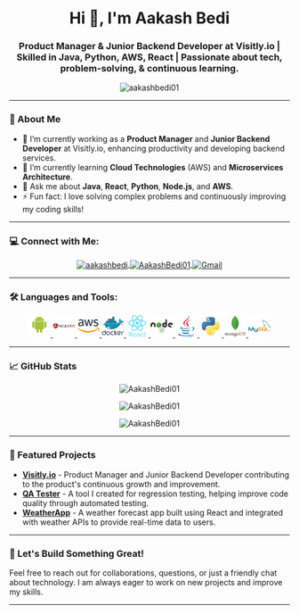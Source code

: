 <h1 align="center">Hi 👋, I'm Aakash Bedi</h1>
<h3 align="center">Product Manager & Junior Backend Developer at Visitly.io | Skilled in Java, Python, AWS, React | Passionate about tech, problem-solving, & continuous learning.</h3>

<p align="center"> 
  <img src="https://komarev.com/ghpvc/?username=aakashbedi01&label=Profile%20views&color=0e75b6&style=flat" alt="aakashbedi01" />
</p>

---

### 🚀 About Me
- 🔭 I’m currently working as a **Product Manager** and **Junior Backend Developer** at Visitly.io, enhancing productivity and developing backend services.
- 🌱 I’m currently learning **Cloud Technologies** (AWS) and **Microservices Architecture**.
- 💬 Ask me about **Java**, **React**, **Python**, **Node.js**, and **AWS**.
- ⚡ Fun fact: I love solving complex problems and continuously improving my coding skills!

---

### 💻 Connect with Me:

<p align="center">
  <a href="https://linkedin.com/in/aakashbedi" target="blank">
    <img align="center" src="https://raw.githubusercontent.com/rahuldkjain/github-profile-readme-generator/master/src/images/icons/Social/linked-in-alt.svg" alt="aakashbedi" height="30" width="40" />
  </a>
  <a href="https://github.com/AakashBedi01" target="blank">
    <img align="center" src="https://raw.githubusercontent.com/rahuldkjain/github-profile-readme-generator/master/src/images/icons/Social/github.svg" alt="AakashBedi01" height="30" width="40" />
  </a>
  <a href="mailto:akashdeepsinghbedi@gmail.com" target="blank">
    <img align="center" src="https://upload.wikimedia.org/wikipedia/commons/7/7e/Gmail_icon_%282020%29.svg" alt="Gmail" height="30" width="40" />
  </a>
</p>



---

### 🛠 Languages and Tools:
<p align="center">
  <a href="https://developer.android.com" target="_blank" rel="noreferrer"> <img src="https://raw.githubusercontent.com/devicons/devicon/master/icons/android/android-original-wordmark.svg" alt="android" width="40" height="40"/> </a>
  <a href="https://angular.io" target="_blank" rel="noreferrer"> <img src="https://raw.githubusercontent.com/devicons/devicon/master/icons/angularjs/angularjs-original-wordmark.svg" alt="angularjs" width="40" height="40"/> </a>
  <a href="https://aws.amazon.com" target="_blank" rel="noreferrer"> <img src="https://raw.githubusercontent.com/devicons/devicon/master/icons/amazonwebservices/amazonwebservices-original-wordmark.svg" alt="aws" width="40" height="40"/> </a>
  <a href="https://www.docker.com/" target="_blank" rel="noreferrer"> <img src="https://raw.githubusercontent.com/devicons/devicon/master/icons/docker/docker-original-wordmark.svg" alt="docker" width="40" height="40"/> </a>
  <a href="https://reactjs.org/" target="_blank" rel="noreferrer"> <img src="https://raw.githubusercontent.com/devicons/devicon/master/icons/react/react-original-wordmark.svg" alt="react" width="40" height="40"/> </a>
  <a href="https://nodejs.org" target="_blank" rel="noreferrer"> <img src="https://raw.githubusercontent.com/devicons/devicon/master/icons/nodejs/nodejs-original-wordmark.svg" alt="nodejs" width="40" height="40"/> </a>
  <a href="https://www.java.com" target="_blank" rel="noreferrer"> <img src="https://raw.githubusercontent.com/devicons/devicon/master/icons/java/java-original.svg" alt="java" width="40" height="40"/> </a>
  <a href="https://www.python.org" target="_blank" rel="noreferrer"> <img src="https://raw.githubusercontent.com/devicons/devicon/master/icons/python/python-original.svg" alt="python" width="40" height="40"/> </a>
  <a href="https://www.mongodb.com/" target="_blank" rel="noreferrer"> <img src="https://raw.githubusercontent.com/devicons/devicon/master/icons/mongodb/mongodb-original-wordmark.svg" alt="mongodb" width="40" height="40"/> </a>
  <a href="https://www.mysql.com/" target="_blank" rel="noreferrer"> <img src="https://raw.githubusercontent.com/devicons/devicon/master/icons/mysql/mysql-original-wordmark.svg" alt="mysql" width="40" height="40"/> </a>
</p>

---

### 📈 GitHub Stats

<p align="center">
  <img src="https://github-readme-stats.vercel.app/api?username=aakashbedi01&show_icons=true&locale=en" alt="AakashBedi01" />
</p>

<p align="center">
  <img src="https://github-readme-streak-stats.herokuapp.com/?user=aakashbedi01&" alt="AakashBedi01" />
</p>

<p align="center">
  <img src="https://github-readme-stats.vercel.app/api/top-langs?username=aakashbedi01&show_icons=true&locale=en&layout=compact" alt="AakashBedi01" />
</p>

---

### 🚀 Featured Projects

- **[Visitly.io](https://visitly.io)** - Product Manager and Junior Backend Developer contributing to the product's continuous growth and improvement. 
- **[QA Tester](https://github.com/AakashBedi01/QAtester)** - A tool I created for regression testing, helping improve code quality through automated testing.
- **[WeatherApp](https://github.com/AakashBedi01/WeatherApp)** - A weather forecast app built using React and integrated with weather APIs to provide real-time data to users.

---

### 💬 Let's Build Something Great!

Feel free to reach out for collaborations, questions, or just a friendly chat about technology. I am always eager to work on new projects and improve my skills.

---

